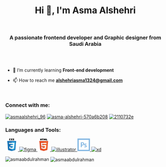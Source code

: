 
 <h1 align="center">Hi 👋, I'm Asma Alshehri</h1></br>
<h3 align="center">A passionate frontend developer and Graphic designer from Saudi Arabia</h3>
</br>
</br>

- 🌱 I’m currently learning **Front-end development**

- 📫 How to reach me **alshehriasma1324@gmail.com**

</br>

<h3 align="left">Connect with me:</h3>
<p align="left">
<a href="https://twitter.com/asmaalshehri_96" target="blank"><img align="center" src="https://raw.githubusercontent.com/rahuldkjain/github-profile-readme-generator/master/src/images/icons/Social/twitter.svg" alt="asmaalshehri_96" height="30" width="40" /></a>
<a href="https://linkedin.com/in/asma-alshehri-570a6b208" target="blank"><img align="center" src="https://raw.githubusercontent.com/rahuldkjain/github-profile-readme-generator/master/src/images/icons/Social/linked-in-alt.svg" alt="asma-alshehri-570a6b208" height="30" width="40" /></a>
<a href="https://www.behance.net/2110732e" target="blank"><img align="center" src="https://raw.githubusercontent.com/rahuldkjain/github-profile-readme-generator/master/src/images/icons/Social/behance.svg" alt="2110732e" height="30" width="40" /></a>
</p>

<h3 align="left">Languages and Tools:</h3>
<p align="left"> <a href="https://www.w3schools.com/css/" target="_blank" rel="noreferrer"> <img src="https://raw.githubusercontent.com/devicons/devicon/master/icons/css3/css3-original-wordmark.svg" alt="css3" width="40" height="40"/> </a> <a href="https://www.figma.com/" target="_blank" rel="noreferrer"> <img src="https://www.vectorlogo.zone/logos/figma/figma-icon.svg" alt="figma" width="40" height="40"/> </a> <a href="https://www.w3.org/html/" target="_blank" rel="noreferrer"> <img src="https://raw.githubusercontent.com/devicons/devicon/master/icons/html5/html5-original-wordmark.svg" alt="html5" width="40" height="40"/> </a> <a href="https://www.adobe.com/in/products/illustrator.html" target="_blank" rel="noreferrer"> <img src="https://www.vectorlogo.zone/logos/adobe_illustrator/adobe_illustrator-icon.svg" alt="illustrator" width="40" height="40"/> </a> <a href="https://www.photoshop.com/en" target="_blank" rel="noreferrer"> <img src="https://raw.githubusercontent.com/devicons/devicon/master/icons/photoshop/photoshop-line.svg" alt="photoshop" width="40" height="40"/> </a> <a href="https://www.adobe.com/products/xd.html" target="_blank" rel="noreferrer"> <img src="https://cdn.worldvectorlogo.com/logos/adobe-xd.svg" alt="xd" width="40" height="40"/> </a> </p>

<p><img align="left" src="https://github-readme-stats.vercel.app/api/top-langs?username=asmaabdulrahman&show_icons=true&locale=en&layout=compact" alt="asmaabdulrahman" /></p>

<p>&nbsp;<img align="center" src="https://github-readme-stats.vercel.app/api?username=asmaabdulrahman&show_icons=true&locale=en" alt="asmaabdulrahman" /></p>
